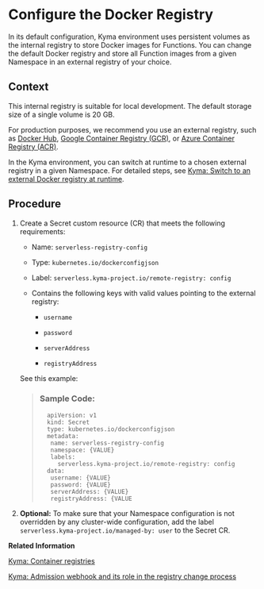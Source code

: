 <!-- loiofa0ba7d0ae084a13ba3dcc89927bb148 -->

# Configure the Docker Registry

In its default configuration, Kyma environment uses persistent volumes as the internal registry to store Docker images for Functions. You can change the default Docker registry and store all Function images from a given Namespace in an external registry of your choice.



<a name="loiofa0ba7d0ae084a13ba3dcc89927bb148__context_xxy_grr_c5b"/>

## Context

This internal registry is suitable for local development. The default storage size of a single volume is 20 GB.

For production purposes, we recommend you use an external registry, such as [Docker Hub](https://hub.docker.com/), [Google Container Registry \(GCR\)](https://cloud.google.com/container-registry), or [Azure Container Registry \(ACR\)](https://azure.microsoft.com/en-us/services/container-registry/).

In the Kyma environment, you can switch at runtime to a chosen external registry in a given Namespace. For detailed steps, see [Kyma: Switch to an external Docker registry at runtime](https://kyma-project.io/docs/kyma/latest/03-tutorials/00-serverless/svls-08-switch-to-external-registry/).



<a name="loiofa0ba7d0ae084a13ba3dcc89927bb148__steps_rhx_jrr_c5b"/>

## Procedure

1.  Create a Secret custom resource \(CR\) that meets the following requirements:

    -   Name: `serverless-registry-config`

    -   Type: `kubernetes.io/dockerconfigjson`

    -   Label: `serverless.kyma-project.io/remote-registry: config`

    -   Contains the following keys with valid values pointing to the external registry:

        -   `username`

        -   `password`

        -   `serverAddress`

        -   `registryAddress`



    See this example:

    > ### Sample Code:  
    > ```
    >   apiVersion: v1
    >   kind: Secret
    >   type: kubernetes.io/dockerconfigjson
    >   metadata:
    >    name: serverless-registry-config
    >    namespace: {VALUE}
    >    labels:
    >      serverless.kyma-project.io/remote-registry: config
    >   data:
    >    username: {VALUE}
    >    password: {VALUE}
    >    serverAddress: {VALUE}
    >    registryAddress: {VALUE
    > ```

2.  **Optional:** To make sure that your Namespace configuration is not overridden by any cluster-wide configuration, add the label `serverless.kyma-project.io/managed-by: user` to the Secret CR.


**Related Information**  


[Kyma: Container registries](https://kyma-project.io/docs/kyma/latest/01-overview/serverless/svls-03-container-registries)

[Kyma: Admission webhook and its role in the registry change process](https://kyma-project.io/docs/kyma/latest/05-technical-reference/svls-07-supported-webhooks#admission-webhook)

